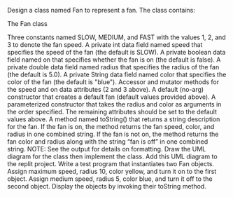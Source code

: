 Design a class named Fan to represent a fan. The class contains:

The Fan class

Three constants named SLOW, MEDIUM, and FAST with the values 1, 2, and 3 to denote the fan speed.
A private int data field named speed that specifies the speed of the fan (the default is SLOW).
A private boolean data field named on that specifies whether the fan is on (the default is false).
A private double data field named radius that specifies the radius of the fan (the default is 5.0).
A private String data field named color that specifies the color of the fan (the default is "blue").
Accessor and mutator methods for the speed and on data attributes (2 and 3 above).
A default (no-arg) constructor that creates a default fan (default values provided above).
A parameterized constructor that takes the radius and color as arguments in the order specified. The remaining attributes should be set to the default values above.
A method named toString() that returns a string description for the fan. If the fan is on, the method returns the fan speed, color, and radius in one combined string. If the fan is not on, the method returns the fan color and radius along with the string “fan is off” in one combined string. NOTE: See the output for details on formatting.
Draw the UML diagram for the class then implement the class. Add this UML diagram to the replit project.
Write a test program that instantiates two Fan objects. Assign maximum speed, radius 10, color yellow, and turn it on to the first object. Assign medium speed, radius 5, color blue, and turn it off to the second object. Display the objects by invoking their toString method.
